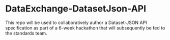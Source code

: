 # DataExchange-DatasetJson-API
This repo will be used to collaboratively author a Dataset-JSON API specification as part of a 6-week hackathon that will subsequently be fed to the standards team.
